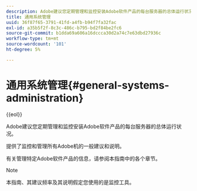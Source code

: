 ```yaml
---
description: Adobe建议您定期管理和监控安装Adobe软件产品的每台服务器的总体运行状况。
title: 通用系统管理
uuid: 36f87f65-3791-41fd-a4fb-b94f7fa32fac
exl-id: a35b5f2f-8c3c-486c-b795-bd2f84be2fc6
source-git-commit: b1dda69a606a16dccca30d2a74c7e63dbd27936c
workflow-type: tm+mt
source-wordcount: '101'
ht-degree: 5%

---
```


# 通用系统管理{#general-systems-administration}

{{eol}}

Adobe建议您定期管理和监控安装Adobe软件产品的每台服务器的总体运行状况。

提供了监控和管理所有Adobe机的一般建议和说明。

有关管理特定Adobe软件产品的信息，请参阅本指南中的各个章节。

>[!NOTE]
>
>本指南、其建议频率及其说明假定您使用的是监控工具。
